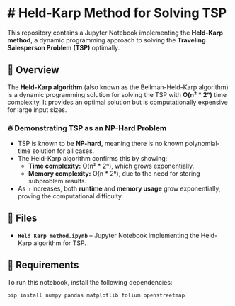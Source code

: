# # Held-Karp Method for Solving TSP

This repository contains a Jupyter Notebook implementing the **Held-Karp method**, a dynamic programming approach to solving the **Traveling Salesperson Problem (TSP)** optimally.

## 📌 Overview
The **Held-Karp algorithm** (also known as the Bellman-Held-Karp algorithm) is a dynamic programming solution for solving the TSP with **O(n² * 2ⁿ)** time complexity. It provides an optimal solution but is computationally expensive for large input sizes.

### 🔥 Demonstrating TSP as an NP-Hard Problem
- TSP is known to be **NP-hard**, meaning there is no known polynomial-time solution for all cases.
- The Held-Karp algorithm confirms this by showing:
  - **Time complexity:** O(n² * 2ⁿ), which grows exponentially.
  - **Memory complexity:** O(n * 2ⁿ), due to the need for storing subproblem results.
- As `n` increases, both **runtime** and **memory usage** grow exponentially, proving the computational difficulty.

## 📂 Files
- **`Held Karp method.ipynb`** – Jupyter Notebook implementing the Held-Karp algorithm for TSP.

## 🚀 Requirements
To run this notebook, install the following dependencies:

```bash
pip install numpy pandas matplotlib folium openstreetmap
